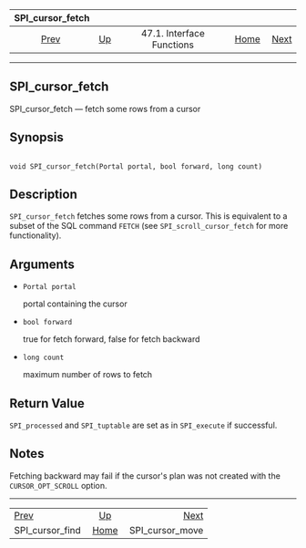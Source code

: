 

|                  SPI\_cursor\_fetch                 |                                                      |                           |                                                       |                                                     |
| :-------------------------------------------------: | :--------------------------------------------------- | :-----------------------: | ----------------------------------------------------: | --------------------------------------------------: |
| [Prev](spi-spi-cursor-find.html "SPI_cursor_find")  | [Up](spi-interface.html "47.1. Interface Functions") | 47.1. Interface Functions | [Home](index.html "PostgreSQL 17devel Documentation") |  [Next](spi-spi-cursor-move.html "SPI_cursor_move") |

***

## SPI\_cursor\_fetch

SPI\_cursor\_fetch — fetch some rows from a cursor

## Synopsis

```

void SPI_cursor_fetch(Portal portal, bool forward, long count)
```

## Description

`SPI_cursor_fetch` fetches some rows from a cursor. This is equivalent to a subset of the SQL command `FETCH` (see `SPI_scroll_cursor_fetch` for more functionality).

## Arguments

* `Portal portal`

    portal containing the cursor

* `bool forward`

    true for fetch forward, false for fetch backward

* `long count`

    maximum number of rows to fetch

## Return Value

`SPI_processed` and `SPI_tuptable` are set as in `SPI_execute` if successful.

## Notes

Fetching backward may fail if the cursor's plan was not created with the `CURSOR_OPT_SCROLL` option.

***

|                                                     |                                                       |                                                     |
| :-------------------------------------------------- | :---------------------------------------------------: | --------------------------------------------------: |
| [Prev](spi-spi-cursor-find.html "SPI_cursor_find")  |  [Up](spi-interface.html "47.1. Interface Functions") |  [Next](spi-spi-cursor-move.html "SPI_cursor_move") |
| SPI\_cursor\_find                                   | [Home](index.html "PostgreSQL 17devel Documentation") |                                   SPI\_cursor\_move |
